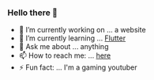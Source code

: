 ### Hello there 👋

- 🔭 I’m currently working on ... a website
- 🌱 I’m currently learning ... [Flutter](https://github.com/flutter/flutter)
- 💬 Ask me about ... anything
- 📫 How to reach me: ... [here](http://leja-podobnik.cf/)
- ⚡ Fun fact: ... I'm a gaming youtuber

